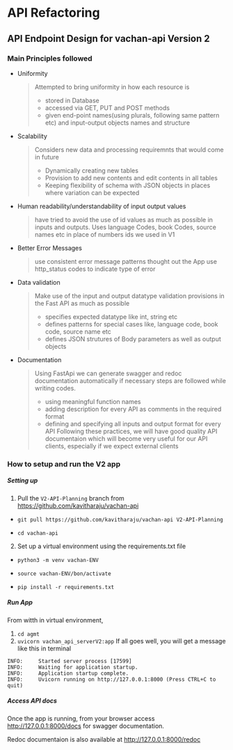 # API Refactoring
## API Endpoint Design for vachan-api Version 2

### Main Principles followed 
* Uniformity
	> Attempted to bring uniformity in how each resource is 
	> * stored in Database
	> * accessed via GET, PUT and POST methods
	> * given end-point names(using plurals, following same pattern etc) and input-output objects names and structure
* Scalability
	> Considers new data and processing requiremnts that would come in future
	> * Dynamically creating new tables
	> * Provision to add new contents and edit contents in all tables
	> * Keeping flexibility of schema with JSON objects in places where variation can be expected
* Human readability/understandability of input output values
	> have tried to avoid the use of id values as much as possible in inputs and outputs.
	  Uses language Codes, book Codes, source names etc in place of numbers ids we used in V1
* Better Error Messages
	> use consistent error message patterns thought out the App
	> use http_status codes to indicate type of error
* Data validation
	> Make use of the input and output datatype validation provisions in the Fast API as much as possible
	> * specifies expected datatype like int, string etc
	> * defines patterns for special cases like, language code, book code, source name etc
	> * defines JSON strutures of Body parameters as well as output objects
* Documentation
	> Using FastApi we can generate swagger and redoc documentation automatically if necessary steps are followed while writing codes.
	> * using meaningful function names
	> * adding description for every API as comments in the required format
	> * defining and specifying all inputs and output format for every API 
	> Following these practices, we will have good quality API documentaion which will become very useful for our API clients, especially if we expect external clients

### How to setup and run the V2 app

##### Setting up 
1. Pull the `V2-API-Planning` branch from https://github.com/kavitharaju/vachan-api

* `git pull https://github.com/kavitharaju/vachan-api V2-API-Planning`

* `cd vachan-api`

2. Set up a virtual environment using the requirements.txt file

* `python3 -m venv vachan-ENV`

* `source vachan-ENV/bon/activate`

* `pip install -r requirements.txt`

##### Run App
From witth in virtual environment,
1. `cd agmt`
2. `uvicorn vachan_api_serverV2:app`
If all goes well, you will get a message like this in terminal
```
INFO:     Started server process [17599]
INFO:     Waiting for application startup.
INFO:     Application startup complete.
INFO:     Uvicorn running on http://127.0.0.1:8000 (Press CTRL+C to quit)
```

##### Access API docs
Once the app is running, from your browser access http://127.0.0.1:8000/docs for swagger documentation.

Redoc documentaion is also available at http://127.0.0.1:8000/redoc
